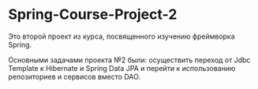# Spring-Course-Project-2
Это второй проект из курса, посвященного изучению фреймворка Spring.

Основными задачами проекта №2 были: осуществить переход от Jdbc Template к Hibernate и Spring Data JPA и перейти к использованию репозиториев и сервисов вместо DAO.
